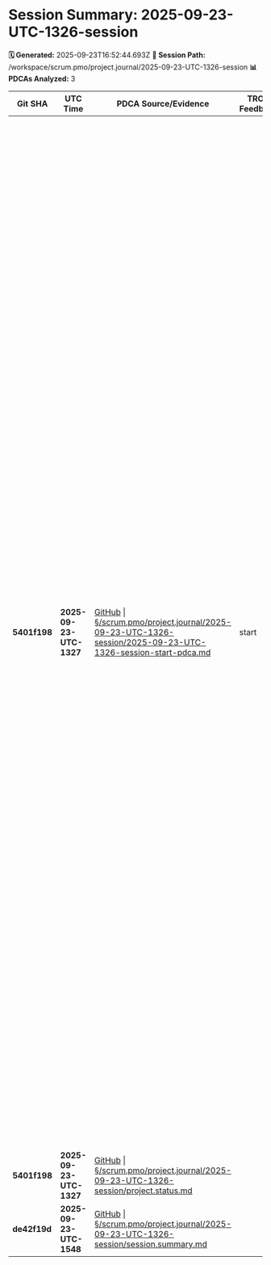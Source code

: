 # Session Summary: 2025-09-23-UTC-1326-session

**🗓️ Generated:** 2025-09-23T16:52:44.693Z
**📁 Session Path:** /workspace/scrum.pmo/project.journal/2025-09-23-UTC-1326-session
**📊 PDCAs Analyzed:** 3

| **Git SHA** | **UTC Time** | **PDCA Source/Evidence** | **TRON Feedback** | **QA Decisions** | **Achievement** |
|-------------|--------------|--------------------------|-------------------|------------------|----------------|
| **5401f198** | **2025-09-23-UTC-1327** | [GitHub](https://github.com/Cerulean-Circle-GmbH/Web4Articles/blob/5401f198/scrum.pmo/project.journal/2025-09-23-UTC-1326-session/2025-09-23-UTC-1326-session-start-pdca.md) \| [§/scrum.pmo/project.journal/2025-09-23-UTC-1326-session/2025-09-23-UTC-1326-session-start-pdca.md](2025-09-23-UTC-1326-session-start-pdca.md) | start | - [ ] Decision 1: Primary Work Focus Area - a) Technical Development Focus - Component enhancement, bug fixes, feature development, TSRanger improvements - b) Architecture Focus - System design, process improvements, integration work, CMM4 framework implementation - c) Documentation Focus - Requirement processing, automation, workflow optimization, PDCA process refinement - d) Quality/Testing Focus - Testing strategies, validation, compliance checks, regression testing - [ ] Decision 2: Role Selection for Session - a) Developer for implementation tasks, component development, and technical enhancements - b) Switch to Architect for system design and process improvements - c) Switch to Tester for quality assurance and testing validation - d) Switch to ScrumMaster for multi-role coordination and process management - [ ] Decision 3: Session Duration and Sprint Planning - a) Full day session with multiple sprint cycles and comprehensive development - b) Half-day focused session on specific component or feature - c) Quick analysis session for current project state review and assessment - d) Extended multi-day session for major feature development and architecture work | Session Start - Agent Initialization and Work Direction |
| **5401f198** | **2025-09-23-UTC-1327** | [GitHub](https://github.com/Cerulean-Circle-GmbH/Web4Articles/blob/5401f198/scrum.pmo/project.journal/2025-09-23-UTC-1326-session/project.status.md) \| [§/scrum.pmo/project.journal/2025-09-23-UTC-1326-session/project.status.md](project.status.md) |  | No decisions |  |
| **de42f19d** | **2025-09-23-UTC-1548** | [GitHub](https://github.com/Cerulean-Circle-GmbH/Web4Articles/blob/de42f19d/scrum.pmo/project.journal/2025-09-23-UTC-1326-session/session.summary.md) \| [§/scrum.pmo/project.journal/2025-09-23-UTC-1326-session/session.summary.md](session.summary.md) |  | No decisions |  |
